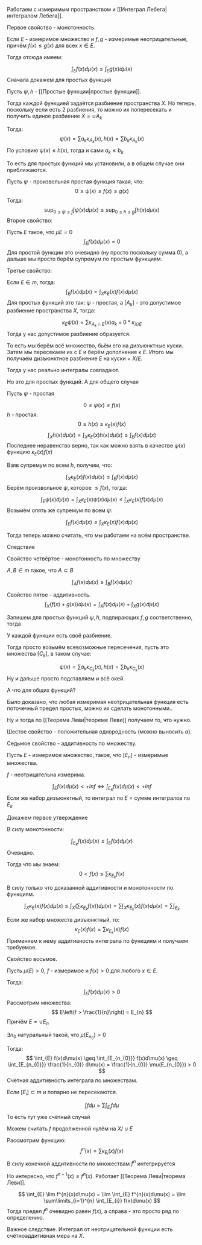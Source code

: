 Работаем с измеримым пространством и [[Интеграл Лебега|интегралом Лебега]].

Первое свойство - монотонность.

Если $E$ - измеримое множество и $f, g$ - измеримые неотрицательные, причём $f(x) \leq g(x)$ для всех $x \in E$.

Тогда отсюда имеем:

$$
\int_{E} f(x)d\mu(x) \leq \int_{E} g(x)d\mu(x)
$$
Сначала докажем для простых функций

Пусть $\psi, h$ - [[Простые функции|простые функции]].

Тогда каждой функцией задаётся разбиение пространства $X$. Но теперь, поскольку если есть 2 разбиения, то можно их попересекать и получить единое разбиение $X = \cup A_{k}$

Тогда:
$$
\psi(x) = \sum\limits a_{k} \kappa_{A_{k}} (x), h(x) = \sum\limits b_{k} \kappa_{A_{k}} (x)
$$
По условию $\psi(x) \leq h(x)$, тогда и сами $a_{k} \leq b_{k}$

То есть для простых функций мы установили, а в общем случае они приближаются.

Пусть $\psi$ - произвольная простая функция такая, что:
$$
0 \leq \psi(x) \leq f(x) \leq g(x)
$$
Тогда:
$$
\sup_{0\leq \psi \leq f} \int \psi(x)d\mu(x) \leq \sup_{0\leq h \leq g} \int h(x) d\mu(x) 
$$
Второе свойство:

Пусть $E$ такое, что $\mu E = 0$ 
$$
\int_{E} f(x)d\mu(x) = 0
$$
Для простой функции это очевидно (ну просто поскольку сумма 0), а дальше мы просто берём супремум по простым функциям.

Третье свойство:

Если $E \in m$, тогда:
$$
\int_{E} f(x)d\mu(x) = \int_{X} \kappa_{E}(x) f(x)d\mu(x)
$$
Для простых функций это так:
$\psi$ - простая, а $[A_{k}]$ - это допустимое разбиение пространства $X$, тогда:

$$
\kappa_{E}\psi(x) = \sum\limits \kappa_{A_{k} \cap E}(x)a_{k} + 0 * \kappa_{X / E}
$$
Тогда у нас допустимое разбиение образуется.

То есть мы берём всё множество, бьём его на дизъюнктные куски.
Затем мы пересекаем их с $E$ и берём дополнение к $E$. Итого мы получаем дизъюнктное разбиение $E$ на куски + $X / E$.

Тогда у нас реально интегралы совпадают.

Но это для простых функций. А для общего случая

Пусть $\psi$ - простая

$$
0 \leq \psi(x) \leq f(x)
$$
$h$ - простая:
$$
0 \leq h(x) \leq \kappa_{E}(x)f(x)
$$
$$
\int_{X} h(x)d\mu(x) = \int_{X} \kappa_{E}(x)h(x)d\mu(x) \leq \int_{E} f(x)d\mu(x)
$$
Последнее неравенство верно, так как можно взять в качестве $\psi(x)$ функцию $\kappa_{E}(x)f(x)$ 

Взяв супремум по всем $h$, получим, что:

$$
\int_{X} \kappa_{E}(x) f(x)d\mu(x) \leq \int_{E} f(x)d\mu(x)
$$
Берём произвольное $\psi$, которое $\leq f(x)$, тогда:

$$
\int_{E} \psi(x)d\mu(x) = \int_{X} \kappa_{E}(x)\psi(x)d\mu(x) \leq \int_{X} \kappa_{E}(x)f(x)d\mu(x)
$$
Возьмём опять же супремум по всем $\psi$:

$$
\int_{E} f(x)d\mu(x) \leq \int_{X} \kappa_{E}(x)f(x)d\mu(x)
$$

Тогда теперь можно считать, что мы работаем на всём пространстве.

Следствие

Свойство четвёртое - монотонность по множеству

$A, B \in m$ такое, что $A \subset B$

$$
\int_{A} f(x)d\mu(x) \leq \int_{B} f(x)d\mu(x)
$$


Свойство пятое - аддитивность.
$$
\int_{X} (f(x) + g(x))d\mu(x) = \int_{X} f(x)d\mu(x) + \int_{X} g(x)d\mu(x)
$$

Запишем для простых функций $\psi, h$, подпирающих $f, g$ соответственно, тогда

У каждой функции есть своё разбиение.

Тогда просто возьмём всевозможные пересечения, пусть это множества $[C_{k}]$, в таком случае:

$$
\psi(x) = \sum\limits a_{k} \kappa_{C_{k}}(x), h(x) = \sum\limits b_{k}\kappa_{C_{k}}(x)
$$
Ну и дальше просто подставляем и всё окей.

А что для общих функций?

Было доказано, что любая измеримая неотрицательная функция есть поточечный предел простых, можно их сделать монотонными..

Ну и тогда по [[Теорема Леви|теореме Леви]] получаем то, что нужно.

Шестое свойство - положительная однородность (можно выносить $a$).

Седьмое свойство - аддитивность по множеству.

Пусть $E$ - измеримое множество, такое, что $[E_{n}]$ - измеримые множества.

$f$ - неотрицательна измерима.

$$
\int_{E} f(x)d\mu(x) < +inf \iff \int_{E_{k}} f(x)d\mu(x) < +inf
$$
Если же набор дизъюнктный, то интеграл по $E$ = сумме интегралов по $E_{k}$

Докажем первое утверждение

В силу монотонности:

$$
\int_{E_{k}} f(x)d\mu(x) \leq \int_{E} f(x)d\mu(x)
$$
Очевидно.

Тогда что мы знаем:
$$
0 < f(x) \leq \sum\limits \kappa_{E_{k}}f(x)
$$

В силу только что доказанной аддитивности и монотонности по функциям.

$$
\int_{X} \kappa_{E}(x)f(x)d\mu(x) \leq \int_{X} (\sum\limits \kappa_{E_{k}} f(x))d\mu(x) = \sum\limits \int_{X} \kappa_{E_{k}}(x)f(x)d\mu(x) = \sum\limits \int_{E_{k}}
$$

Если же набор множеств дизъюнктный, то:
$$
\kappa_{E}(x)f(x) = \sum\limits \kappa_{E_{k}}(x)f(x)
$$
Применяем к нему аддитивность интеграла по функциям и получаем требуемое.

Свойство восьмое.

Пусть $\mu(E) > 0$, $f$ - измеримое и $f(x) > 0$ для любого $x \in E$.

Тогда:
$$
\int_{E} f(x) d\mu(x) > 0
$$
Рассмотрим множества:
$$
E\left(f > \frac{1}{n}\right) = E_{n}
$$
Причём $E = \cup E_{n}$

$\exists n_{0}$ натуральный такой, что $\mu(E_{n_{0}}) > 0$

Тогда:
$$
\int_{E} f(x)d\mu(x) \geq \int_{E_{n_{0}}} f(x)d\mu(x) \geq \int_{E_{n_{0}}} \frac{1}{n_{0}} d\mu(x) = \frac{1}{n_{0}} \mu(E_{n_{0}}) > 0
$$
Счётная аддитивность интеграла по множествам.

Если $[E_{i}] \subset m$ и попарно не пересекаются.

$$
\int fd\mu = \sum\limits \int_{E_{i}} fd\mu
$$
То есть тут уже счётный случай

Можем считать $f$ продолженной нулём на $X / \cup E$

Рассмотрим функцию:
$$
f^{n}(x) = \sum\limits \kappa_{E_{i}}(x)f(x)
$$
В силу конечной аддитивности по множествам $f^{n}$ интегрируется

Но интересно, что $f^{n+1}(x) \leq f^{n}(x)$. Работает [[Теорема Леви|теорема Леви]].

$$
\int_{E} \lim f^{n}(x)d\mu(x) = \lim \int_{E} f^{n}(x)d\mu(x) = \lim \sum\limits_{i=1}^{n} \int_{E_{i}} f(x)d\mu(x)
$$
Тогда предел $f^{n}$ очевидно равен $f(x)$, а справа - это просто ряд по определению.

Важное следствие. Интеграл от неотрицательной функции есть счётноаддитивная мера на $X$.
